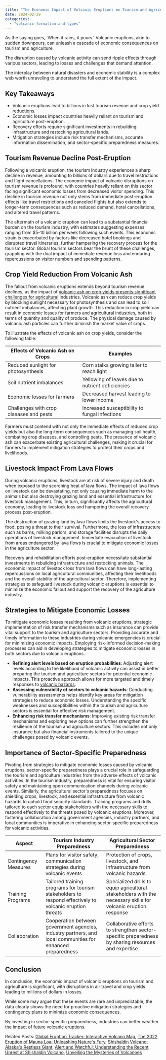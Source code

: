 ```yaml
---
title: "The Economic Impact of Volcanic Eruptions on Tourism and Agriculture"
date: 2024-02-29
categories: 
  - "volcanic-formation-and-types"
---
```


As the saying goes, 'When it rains, it pours.' Volcanic eruptions, akin to sudden downpours, can unleash a cascade of economic consequences on tourism and agriculture.

The disruption caused by volcanic activity can send ripple effects through various sectors, leading to losses and challenges that demand attention.

The interplay between natural disasters and economic stability is a complex web worth unraveling to understand the full extent of the impact.

## Key Takeaways

- Volcanic eruptions lead to billions in lost tourism revenue and crop yield reductions.
- Economic losses impact countries heavily reliant on tourism and agriculture post-eruption.
- Recovery efforts require significant investments in rebuilding infrastructure and restocking agricultural lands.
- Mitigation strategies include risk transfer mechanisms, accurate information dissemination, and sector-specific preparedness measures.

## Tourism Revenue Decline Post-Eruption

Following a volcanic eruption, the tourism industry experiences a sharp decline in revenue, amounting to billions of dollars due to travel restrictions and flight cancellations. The economic impact of volcanic disruptions on tourism revenue is profound, with countries heavily reliant on this sector facing significant economic losses from decreased visitor spending. This decline in tourism revenue not only stems from immediate post-eruption effects like travel restrictions and canceled flights but also extends to longer-term consequences such as reduced demand, hotel cancellations, and altered travel patterns.

The aftermath of a volcanic eruption can lead to a substantial financial burden on the tourism industry, with estimates suggesting expenses ranging from $5-10 billion per week following such events. This economic strain is exacerbated by factors like decreased hotel bookings and disrupted travel itineraries, further hampering the recovery process for the tourism sector. Global tourism sectors bear the brunt of these challenges, grappling with the dual impact of immediate revenue loss and enduring repercussions on visitor numbers and spending patterns.

## Crop Yield Reduction From Volcanic Ash

The fallout from volcanic eruptions extends beyond tourism revenue declines, as the impact of [volcanic ash on crop yields presents significant challenges for agricultural](https://magmamatters.com/understanding-volcanic-formation-a-comprehensive-guide/ "Understanding Volcanic Formation: A Comprehensive Guide") industries. Volcanic ash can reduce crop yields by blocking sunlight necessary for photosynthesis and can lead to soil nutrient imbalances, affecting plant growth. This reduction in crop yield can result in economic losses for farmers and agricultural industries, both in terms of quantity and quality of produce. The physical damage caused by volcanic ash particles can further diminish the market value of crops.

To illustrate the effects of volcanic ash on crop yields, consider the following table:

| Effects of Volcanic Ash on Crops | Examples |
| --- | --- |
| Reduced sunlight for photosynthesis | Corn stalks growing taller to reach light |
| Soil nutrient imbalances | Yellowing of leaves due to nutrient deficiencies |
| Economic losses for farmers | Decreased harvest leading to lower income |
| Challenges with crop diseases and pests | Increased susceptibility to fungal infections |

Farmers must contend with not only the immediate effects of reduced crop yields but also the long-term consequences such as managing soil health, combating crop diseases, and controlling pests. The presence of volcanic ash can exacerbate existing agricultural challenges, making it crucial for farmers to implement mitigation strategies to protect their crops and livelihoods.

## Livestock Impact From Lava Flows

During volcanic eruptions, livestock are at risk of severe injury and death when exposed to the scorching heat of lava flows. The impact of lava flows on livestock can be devastating, not only causing immediate harm to the animals but also destroying grazing land and essential infrastructure for livestock management. This, in turn, significantly affects the agricultural economy, leading to livestock loss and hampering the overall recovery process post-eruption.

The destruction of grazing land by lava flows limits the livestock's access to food, posing a threat to their survival. Furthermore, the loss of infrastructure such as barns, milking parlors, and storage facilities disrupts the daily operations of livestock management. Immediate evacuation of livestock from areas endangered by lava flows is crucial to mitigate economic losses in the agriculture sector.

Recovery and rehabilitation efforts post-eruption necessitate substantial investments in rebuilding infrastructure and restocking animals. The economic impact of livestock loss from lava flows can have long-lasting repercussions on local agricultural communities, affecting their livelihoods and the overall stability of the agricultural sector. Therefore, implementing strategies to safeguard livestock during volcanic eruptions is essential to minimize the economic fallout and support the recovery of the agriculture industry.

## Strategies to Mitigate Economic Losses

To mitigate economic losses resulting from volcanic eruptions, strategic implementation of risk transfer mechanisms such as insurance can provide vital support to the tourism and agriculture sectors. Providing accurate and timely information to these industries during volcanic emergencies is crucial for minimizing economic impacts. Employing risk-informed decision-making processes can aid in developing strategies to mitigate economic losses in both sectors due to volcanic eruptions.

- **Refining alert levels based on eruption probabilities**: Adjusting alert levels according to the likelihood of volcanic activity can assist in better preparing the tourism and agriculture sectors for potential economic impacts. This proactive approach allows for more targeted and timely responses to [volcanic hazards](https://magmamatters.com/the-environmental-impact-of-volcanic-eruptions-2/ "The Environmental Impact of Volcanic Eruptions").
- **Assessing vulnerability of sectors to volcanic hazards**: Conducting vulnerability assessments helps identify key areas for mitigation strategies to reduce economic losses. Understanding the specific weaknesses and susceptibilities within the tourism and agriculture sectors is essential for effective risk management.
- **Enhancing risk transfer mechanisms**: Improving existing risk transfer mechanisms and exploring new options can further strengthen the resilience of the tourism and agriculture sectors. This includes not only insurance but also financial instruments tailored to the unique challenges posed by volcanic events.

## Importance of Sector-Specific Preparedness

Pivoting from strategies to mitigate economic losses caused by volcanic eruptions, sector-specific preparedness plays a crucial role in safeguarding the tourism and agriculture industries from the adverse effects of volcanic activities. In the tourism industry, preparedness is vital for ensuring visitor safety and maintaining open communication channels during volcanic events. Similarly, the agricultural sector's preparedness focuses on shielding crops, livestock, and essential infrastructure from volcanic hazards to uphold food security standards. Training programs and drills tailored to each sector equip stakeholders with the necessary skills to respond effectively to the threats posed by volcanic eruptions. Moreover, fostering collaboration among government agencies, industry partners, and local communities is imperative in enhancing sector-specific preparedness for volcanic activities.

| Aspect | Tourism Industry Preparedness | Agricultural Sector Preparedness |
| --- | --- | --- |
| Contingency Measures | Plans for visitor safety, communication strategies during volcanic events | Protection of crops, livestock, and infrastructure from volcanic hazards |
| Training Programs | Tailored training programs for tourism stakeholders to respond effectively to volcanic eruption threats | Specialized drills to equip agricultural stakeholders with the necessary skills for volcanic eruption response |
| Collaboration | Cooperation between government agencies, industry partners, and local communities for enhanced preparedness | Collaborative efforts to strengthen sector-specific preparedness by sharing resources and expertise |

## Conclusion

In conclusion, the economic impact of volcanic eruptions on tourism and agriculture is significant, with disruptions in air travel and crop yields leading to millions of dollars in losses.

While some may argue that these events are rare and unpredictable, the data clearly shows the need for proactive mitigation strategies and contingency plans to minimize economic consequences.

By investing in sector-specific preparedness, industries can better weather the impact of future volcanic eruptions.

Related Posts: [Global Eruption Tracker: Interactive Volcano Map](https://magmamatters.com/global-eruption-tracker-interactive-volcano-map/), [The 2022 Eruption of Mauna Loa: Unleashing Nature's Fury](https://magmamatters.com/the-2022-eruption-of-mauna-loa-unleashing-natures-fury/), [Shishaldin Volcano: Alaska's Restless Giant](https://magmamatters.com/shishaldin-volcano-alaskas-restless-giant/), [Alert and Watchful: Understanding the Recent Unrest at Shishaldin Volcano](https://magmamatters.com/alert-and-watchful-understanding-the-recent-unrest-at-shishaldin-volcano/), [Unveiling the Mysteries of Volcanoes](https://magmamatters.com/unveiling-the-mysteries-of-volcanoes/)
